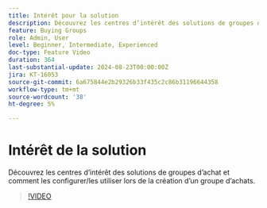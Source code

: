 ```yaml
---
title: Intérêt pour la solution
description: Découvrez les centres d’intérêt des solutions de groupes d’achat et comment les configurer/les utiliser lors de la création d’un groupe d’achats.
feature: Buying Groups
role: Admin, User
level: Beginner, Intermediate, Experienced
doc-type: Feature Video
duration: 364
last-substantial-update: 2024-08-23T00:00:00Z
jira: KT-16053
source-git-commit: 6a675844e2b29326b33f435c2c86b31196644358
workflow-type: tm+mt
source-wordcount: '38'
ht-degree: 5%

---
```



# Intérêt de la solution

Découvrez les centres d’intérêt des solutions de groupes d’achat et comment les configurer/les utiliser lors de la création d’un groupe d’achats.

>[!VIDEO](https://video.tv.adobe.com/v/3450115/?learn=on&captions=fre_fr)
